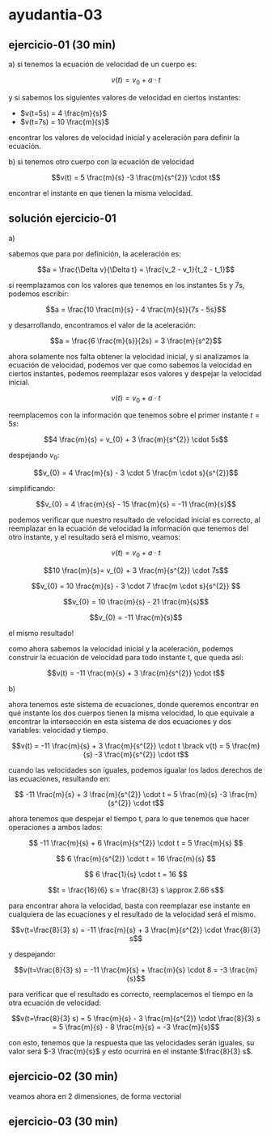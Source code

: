 # ayudantia-03

## ejercicio-01 (30 min)

a) si tenemos la ecuación de velocidad de un cuerpo es:

$$v(t) = v_{0} + a \cdot t$$

y si sabemos los siguientes valores de velocidad en ciertos instantes:

- $v(t=5s) = 4 \frac{m}{s}$
- $v(t=7s) = 10 \frac{m}{s}$

encontrar los valores de velocidad inicial y aceleración para definir la ecuación.

b) si tenemos otro cuerpo con la ecuación de velocidad

$$v(t) = 5 \frac{m}{s} -3 \frac{m}{s^{2}} \cdot t$$

encontrar el instante en que tienen la misma velocidad.

## solución ejercicio-01

a)

sabemos que para por definición, la aceleración es:

$$a = \frac{\Delta v}{\Delta t} = \frac{v_2 - v_1}{t_2 - t_1}$$

si reemplazamos con los valores que tenemos en los instantes 5s y 7s, podemos escribir:

$$a = \frac{10 \frac{m}{s} - 4 \frac{m}{s}}{7s - 5s}$$

y desarrollando, encontramos el valor de la aceleración:

$$a = \frac{6 \frac{m}{s}}{2s} = 3 \frac{m}{s^2}$$

ahora solamente nos falta obtener la velocidad inicial, y si analizamos la ecuación de velocidad, podemos ver que como sabemos la velocidad en ciertos instantes, podemos reemplazar esos valores y despejar la velocidad inicial.

$$v(t) = v_{0} + a \cdot t$$

reemplacemos con la información que tenemos sobre el primer instante $t=5s$:

$$4 \frac{m}{s} = v_{0} + 3 \frac{m}{s^{2}} \cdot 5s$$

despejando $v_{0}$:

$$v_{0} = 4 \frac{m}{s} - 3 \cdot 5 \frac{m \cdot s}{s^{2}}$$

simplificando:

$$v_{0} = 4 \frac{m}{s} - 15 \frac{m}{s} = -11 \frac{m}{s}$$

podemos verificar que nuestro resultado de velocidad inicial es correcto, al reemplazar en la ecuación de velocidad la información que tenemos del otro instante, y el resultado será el mismo, veamos:

$$v(t) = v_{0} + a \cdot t$$

$$10 \frac{m}{s}= v_{0} + 3 \frac{m}{s^{2}} \cdot 7s$$

$$v_{0} =  10 \frac{m}{s} - 3 \cdot 7 \frac{m \cdot s}{s^{2}}  $$

$$v_{0} =  10 \frac{m}{s}  - 21 \frac{m}{s}$$

$$v_{0} =  -11 \frac{m}{s}$$

el mismo resultado!

como ahora sabemos la velocidad inicial y la aceleración, podemos construir la ecuación de velocidad para todo instante t, que queda así:

$$v(t) = -11 \frac{m}{s} + 3 \frac{m}{s^{2}} \cdot t$$

b)

ahora tenemos este sistema de ecuaciones, donde queremos encontrar en qué instante los dos cuerpos tienen la misma velocidad, lo que equivale a encontrar la intersección en esta sistema de dos ecuaciones y dos variables: velocidad y tiempo.

$$v(t) = -11 \frac{m}{s} + 3 \frac{m}{s^{2}} \cdot t \brack v(t) = 5 \frac{m}{s} -3 \frac{m}{s^{2}} \cdot t$$

cuando las velocidades son iguales, podemos igualar los lados derechos de las ecuaciones, resultando en:

$$ -11 \frac{m}{s} + 3 \frac{m}{s^{2}} \cdot t = 5 \frac{m}{s} -3 \frac{m}{s^{2}} \cdot t$$

ahora tenemos que despejar el tiempo t, para lo que tenemos que hacer operaciones a ambos lados:

$$ -11 \frac{m}{s} + 6 \frac{m}{s^{2}} \cdot t = 5 \frac{m}{s} $$

$$ 6 \frac{m}{s^{2}} \cdot t = 16 \frac{m}{s} $$

$$ 6 \frac{1}{s} \cdot t = 16 $$

$$t = \frac{16}{6} s = \frac{8}{3} s \approx 2.66 s$$

para encontrar ahora la velocidad, basta con reemplazar ese instante en cualquiera de las ecuaciones y el resultado de la velocidad será el mismo.

$$v(t=\frac{8}{3} s) = -11 \frac{m}{s} + 3 \frac{m}{s^{2}} \cdot \frac{8}{3} s$$

y despejando:

$$v(t=\frac{8}{3} s) = -11 \frac{m}{s} + \frac{m}{s} \cdot 8  = -3 \frac{m}{s}$$

para verificar que el resultado es correcto, reemplacemos el tiempo en la otra ecuación de velocidad:

$$v(t=\frac{8}{3} s) = 5 \frac{m}{s} - 3 \frac{m}{s^{2}} \cdot \frac{8}{3} s = 5 \frac{m}{s} - 8 \frac{m}{s} = -3 \frac{m}{s}$$

con esto, tenemos que la respuesta que las velocidades serán iguales, su valor será $-3 \frac{m}{s}$ y esto ocurrirá en el instante $\frac{8}{3} s$.

## ejercicio-02 (30 min)

veamos ahora en 2 dimensiones, de forma vectorial

## ejercicio-03 (30 min)
